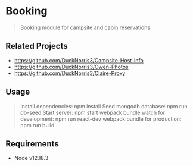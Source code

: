 # Booking

> Booking module for campsite and cabin reservations

## Related Projects

 - https://github.com/DuckNorris3/Campsite-Host-Info
 - https://github.com/DuckNorris3/Owen-Photos
 - https://github.com/DuckNorris3/Claire-Proxy

## Usage
> Install dependencies: npm install
> Seed mongodb database: npm run db-seed
> Start server: npm start
> webpack bundle watch for development: npm run react-dev
> webpack bundle for production: npm run build

## Requirements

- Node v12.18.3



